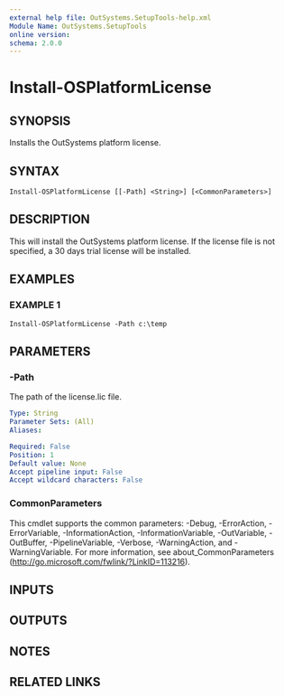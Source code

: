```yaml
---
external help file: OutSystems.SetupTools-help.xml
Module Name: OutSystems.SetupTools
online version:
schema: 2.0.0
---
```


# Install-OSPlatformLicense

## SYNOPSIS
Installs the OutSystems platform license.

## SYNTAX

```
Install-OSPlatformLicense [[-Path] <String>] [<CommonParameters>]
```

## DESCRIPTION
This will install the OutSystems platform license.
If the license file is not specified, a 30 days trial license will be installed.

## EXAMPLES

### EXAMPLE 1
```
Install-OSPlatformLicense -Path c:\temp
```

## PARAMETERS

### -Path
The path of the license.lic file.

```yaml
Type: String
Parameter Sets: (All)
Aliases:

Required: False
Position: 1
Default value: None
Accept pipeline input: False
Accept wildcard characters: False
```

### CommonParameters
This cmdlet supports the common parameters: -Debug, -ErrorAction, -ErrorVariable, -InformationAction, -InformationVariable, -OutVariable, -OutBuffer, -PipelineVariable, -Verbose, -WarningAction, and -WarningVariable.
For more information, see about_CommonParameters (http://go.microsoft.com/fwlink/?LinkID=113216).

## INPUTS

## OUTPUTS

## NOTES

## RELATED LINKS
